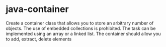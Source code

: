# java-container

Create a container class that allows you to store an arbitrary number of objects. The use of embedded collections is prohibited.  The task can be implemented using an array or a linked list. The container should allow you to add, extract, delete elements
